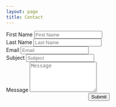 ```yaml
---
layout: page
title: Contact
---
```


<!-- Akimset token: b775862a36d6 -->
<form action="https://getsimpleform.com/messages?form_api_token=64314f114eee2fa0a0b0d381d681cb02" method="post">
    <!-- the redirect_to is optional, the form will redirect to the referrer on submission -->
    <!-- <input type="hidden" name="redirect_to" value="{{page.url}}thankyou/" /> -->
    <input type="hidden" name="redirect_to" value="{{site.url}}{{page.url}}thankyou/" />
    <div class="form-item">
        <label class="form-label" for="first-name">First Name</label>
        <input class="form-input" type="text" name="first-name" placeholder="First Name" />
    </div>
    <div class="form-item">
        <label class="form-label" for="last-name">Last Name</label>
        <input class="form-input" type="text" name="last-name" placeholder="Last Name" />
    </div>
    <div class="form-item">
        <label class="form-label" for="email">Email</label>
        <input class="form-input" type="email" name="email" placeholder="Email" />
    </div>
    <div class="form-item">
        <label class="form-label" for="subject">Subject</label>
        <input class="form-input" type="text" name="subject" placeholder="Subject" />
    </div>
    <div class="form-item">
        <label class="form-label" for="message">Message</label>
        <textarea class="form-input" type="text" name="body" rows="5" placeholder="Message"></textarea>
    </div>
    <center><input type="submit" value="Submit" /></center>
</form>